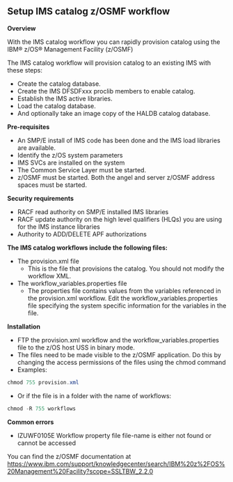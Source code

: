 ## Setup IMS catalog z/OSMF workflow

**Overview**

With the IMS catalog  workflow you can rapidly provision catalog using the IBM® z/OS® Management Facility (z/OSMF)

The IMS catalog workflow will provision catalog to an existing IMS with these steps:
* Create the catalog database.
* Create the IMS DFSDFxxx proclib members to enable catalog.
* Establish the IMS active libraries.
* Load the catalog database.
* And optionally take an image copy of the HALDB catalog database.

**Pre-requisites**
* An SMP/E install of IMS code has been done and the IMS load libraries are available.
* Identify the z/OS system parameters
* IMS SVCs are installed on the system
* The Common Service Layer must be started.
* z/OSMF must be started. Both the angel and server z/OSMF address spaces must be started. 

**Security requirements**
* RACF read authority on SMP/E installed IMS libraries
* RACF update authority on the high level qualifiers (HLQs) you are using for the IMS instance libraries
* Authority to ADD/DELETE APF authorizations

**The IMS catalog workflows include the following files:**
* The provision.xml file
  * This is the file that provisions the catalog. You should not modify the workflow XML.
* The workflow_variables.properties file
  * The properties file contains values from the variables referenced in the provision.xml workflow.  Edit the workflow_variables.properties file specifying the system specific information for the variables in the file. 

**Installation**
* FTP the provision.xml workflow and the workflow_variables.properties file to the z/OS host USS in binary mode.
* The files need to be made visible to the z/OSMF application.  Do this by changing the access permissions of the files using the chmod command
* Examples: 
```Java
chmod 755 provision.xml
```
* Or if the file is in a folder with the name of workflows:
```Java 
chmod -R 755 workflows
```

**Common errors**
* IZUWF0105E   Workflow property file file-name is either not found or cannot be accessed

You can find the z/OSMF documentation at
https://www.ibm.com/support/knowledgecenter/search/IBM%20z%2FOS%20Management%20Facility?scope=SSLTBW_2.2.0
